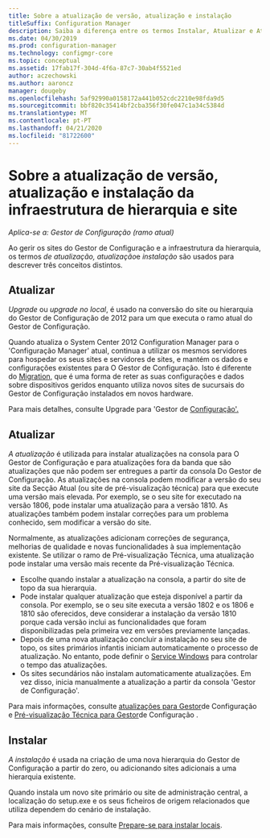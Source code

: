 ```yaml
---
title: Sobre a atualização de versão, atualização e instalação
titleSuffix: Configuration Manager
description: Saiba a diferença entre os termos Instalar, Atualizar e Atualizar, ao gerir a infraestrutura do Gestor de Configuração.
ms.date: 04/30/2019
ms.prod: configuration-manager
ms.technology: configmgr-core
ms.topic: conceptual
ms.assetid: 17fab17f-304d-4f6a-87c7-30ab4f5521ed
author: aczechowski
ms.author: aaroncz
manager: dougeby
ms.openlocfilehash: 5af92990a0158172a441b052cdc2210e98fda9d5
ms.sourcegitcommit: bbf820c35414bf2cba356f30fe047c1a34c5384d
ms.translationtype: MT
ms.contentlocale: pt-PT
ms.lasthandoff: 04/21/2020
ms.locfileid: "81722600"
---
```

# <a name="about-upgrade-update-and-install-for-site-and-hierarchy-infrastructure"></a>Sobre a atualização de versão, atualização e instalação da infraestrutura de hierarquia e site

*Aplica-se a: Gestor de Configuração (ramo atual)*

Ao gerir os sites do Gestor de Configuração e a infraestrutura da hierarquia, os termos *de atualização,* *atualização*e *instalação* são usados para descrever três conceitos distintos.

## <a name="upgrade"></a>Atualizar

*Upgrade* ou *upgrade no local*, é usado na conversão do site ou hierarquia do Gestor de Configuração de 2012 para um que executa o ramo atual do Gestor de Configuração.

Quando atualiza o System Center 2012 Configuration Manager para o 'Configuração Manager' atual, continua a utilizar os mesmos servidores para hospedar os seus sites e servidores de sites, e mantém os dados e configurações existentes para O Gestor de Configuração.  Isto é diferente do [Migration,](../migration/migrate-data-between-hierarchies.md) que é uma forma de reter as suas configurações e dados sobre dispositivos geridos enquanto utiliza novos sites de sucursais do Gestor de Configuração instalados em novos hardware.

Para mais detalhes, consulte Upgrade para 'Gestor de [Configuração'.](../servers/deploy/install/upgrade-to-configuration-manager.md)



## <a name="update"></a>Atualizar
*A atualização* é utilizada para instalar atualizações na consola para O Gestor de Configuração e para atualizações fora da banda que são atualizações que não podem ser entregues a partir da consola Do Gestor de Configuração. As atualizações na consola podem modificar a versão do seu site da Secção Atual (ou site de pré-visualização técnica) para que execute uma versão mais elevada. Por exemplo, se o seu site for executado na versão 1806, pode instalar uma atualização para a versão 1810. As atualizações também podem instalar correções para um problema conhecido, sem modificar a versão do site.      

Normalmente, as atualizações adicionam correções de segurança, melhorias de qualidade e novas funcionalidades à sua implementação existente. Se utilizar o ramo de Pré-visualização Técnica, uma atualização pode instalar uma versão mais recente da Pré-visualização Técnica.
- Escolhe quando instalar a atualização na consola, a partir do site de topo da sua hierarquia.
- Pode instalar qualquer atualização que esteja disponível a partir da consola. Por exemplo, se o seu site executa a versão 1802 e os 1806 e 1810 são oferecidos, deve considerar a instalação da versão 1810 porque cada versão inclui as funcionalidades que foram disponibilizadas pela primeira vez em versões previamente lançadas.
- Depois de uma nova atualização concluir a instalação no seu site de topo, os sites primários infantis iniciam automaticamente o processo de atualização. No entanto, pode definir o [Service Windows](../servers/manage/service-windows.md) para controlar o tempo das atualizações.
- Os sites secundários não instalam automaticamente atualizações. Em vez disso, inicia manualmente a atualização a partir da consola 'Gestor de Configuração'.

Para mais informações, consulte [atualizações para Gestor](../servers/manage/updates.md)de Configuração e [Pré-visualização Técnica para Gestor](../get-started/technical-preview.md)de Configuração .



## <a name="install"></a>Instalar
*A instalação* é usada na criação de uma nova hierarquia do Gestor de Configuração a partir do zero, ou adicionando sites adicionais a uma hierarquia existente.  

Quando instala um novo site primário ou site de administração central, a localização do setup.exe e os seus ficheiros de origem relacionados que utiliza dependem do cenário de instalação.

Para mais informações, consulte [Prepare-se para instalar locais](../servers/deploy/install/prepare-to-install-sites.md).

